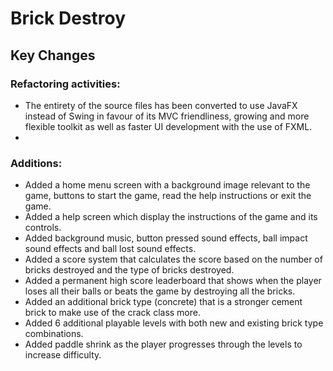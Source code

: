 # Brick Destroy
## Key Changes
### Refactoring activities:
- The entirety of the source files has been converted to use JavaFX instead of Swing in favour of its MVC friendliness, growing and more flexible toolkit as well as faster UI development with the use of FXML.
- 
### Additions:
- Added a home menu screen with a background image relevant to the game, buttons to start the game, read the help instructions or exit the game.
- Added a help screen which display the instructions of the game and its controls.
- Added background music, button pressed sound effects, ball impact sound effects and ball lost sound effects.
- Added a score system that calculates the score based on the number of bricks destroyed and the type of bricks destroyed.
- Added a permanent high score leaderboard that shows when the player loses all their balls or beats the game by destroying all the bricks.
- Added an additional brick type (concrete) that is a stronger cement brick to make use of the crack class more.
- Added 6 additional playable levels with both new and existing brick type combinations.
- Added paddle shrink as the player progresses through the levels to increase difficulty.